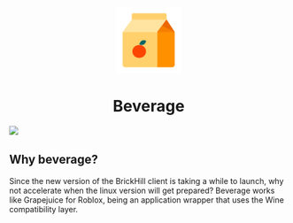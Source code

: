 <p align="center">
    <img src="https://raw.githubusercontent.com/brickhill-community/Beverage/main/beverage.png"></img>
    <h1 align="center">Beverage</h1>
    <img src="https://img.shields.io/circleci/build/github/brickhill-community/Beverage?color=%23000&label=%20&logo=circleci&style=for-the-badge"></img>
</p>

## Why beverage?
Since the new version of the BrickHill client is taking a while to launch, why not accelerate when the linux version will get prepared? Beverage works like Grapejuice for
Roblox, being an application wrapper that uses the Wine compatibility layer.